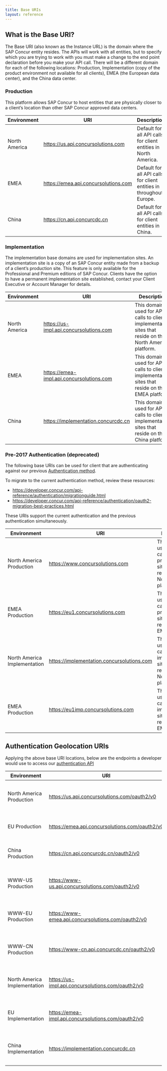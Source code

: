 ```yaml
---
title: Base URIs
layout: reference
---
```


## What is the Base URI?

The Base URI (also known as the Instance URL) is the domain where the SAP Concur entity resides. The APIs will work with all entities, but to specify which you are trying to work with you must make a change to the end point declaration before you make your API call. There will be a different domain for each of the following locations: Production, Implementation (copy of the product environment not available for all clients), EMEA (the European data center), and the China data center.

### Production

This platform allows SAP Concur to host entities that are physically closer to a client’s location than other SAP Concur approved data centers.

|Environment|URI|Description|
|---|---|---|
|North America|https://us.api.concursolutions.com|Default for all API calls for client entities in North America.|
|EMEA|https://emea.api.concursolutions.com|Default for all API calls for client entities in throughout Europe.|
|China|https://cn.api.concurcdc.cn|Default for all API calls for client entities in China.|

### Implementation

The implementation base domains are used for implementation sites. An implementation site is a copy of an SAP Concur entity made from a backup of a client’s production site. This feature is only available for the Professional and Premium editions of SAP Concur. Clients have the option to have a permanent implementation site established, contact your Client Executive or Account Manager for details.

|Environment|URI|Description|
|---|---|---|
|North America|https://us-impl.api.concursolutions.com|This domain is used for API calls to client implementation sites that reside on the North America platform.|
|EMEA|https://emea-impl.api.concursolutions.com|This domain is used for API calls to client implementation sites that reside on the EMEA platform.|
|China|https://implementation.concurcdc.cn|This domain is used for API calls to client implementation sites that reside on the China platform.|

### Pre-2017 Authentication (deprecated)

The following base URIs can be used for client that are authenticating against our previous [Authentication method](/authentication/authorization-pre-2017.html).

To migrate to the current authentication method, review these resources:

* https://developer.concur.com/api-reference/authentication/migrationguide.html
* https://developer.concur.com/api-reference/authentication/oauth2-migration-best-practices.html

These URIs support the current authentication and the previous authentication simultaneously.

|Environment|URI|Description|
|---|---|---|
|North America Production|https://www.concursolutions.com|This domain is used for API calls to client production sites that reside on the North America platform.|
|EMEA Production|https://eu1.concursolutions.com|This domain is used for API calls to client production sites that reside on the EMEA platform.|
|North America Implementation|https://implementation.concursolutions.com|This domain is used for API calls to client implementation sites that reside on the North America platform.|
|EMEA Production|https://eu1imp.concursolutions.com|This domain is used for API calls to client implementation sites that reside on the EMEA platform.|

## Authentication Geolocation URIs

Applying the above base URI locations, below are the endpoints a developer would use to access our [authentication API](/authentication/apidoc.html)

|Environment|URI|Description|
|---|---|---|
|North America Production|https://us.api.concursolutions.com/oauth2/v0|Default for all API calls for client entities in the North America.|
|EU Production|https://emea.api.concursolutions.com/oauth2/v0|Default for all API calls for client entities in Europe.|
|China Production|https://cn.api.concurcdc.cn/oauth2/v0|Default for all API calls for all client entities in China.|
|WWW-US Production|https://www-us.api.concursolutions.com/oauth2/v0|Used by browsers during Authorization Code grant.|
|WWW-EU Production|https://www-emea.api.concursolutions.com/oauth2/v0|Used by browsers during Authorization Code grant.|
|WWW-CN Production|https://www-cn.api.concurcdc.cn/oauth2/v0|Used by browsers during Authorization Code grant.|
|North America Implementation|https://us-impl.api.concursolutions.com/oauth2/v0|For customers who have Implementation entities in North America.|
|EU Implementation|https://emea-impl.api.concursolutions.com/oauth2/v0|For customers who have Implementation entities in EMEA.|
|China Implementation|https://implementation.concurcdc.cn|For customers who have Implementation entities in China.|
